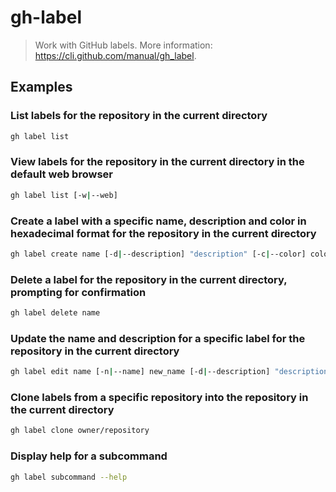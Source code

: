 # gh-label

> Work with GitHub labels. More information: <https://cli.github.com/manual/gh_label>.

## Examples

### List labels for the repository in the current directory

```bash
gh label list
```

### View labels for the repository in the current directory in the default web browser

```bash
gh label list [-w|--web]
```

### Create a label with a specific name, description and color in hexadecimal format for the repository in the current directory

```bash
gh label create name [-d|--description] "description" [-c|--color] color_hex
```

### Delete a label for the repository in the current directory, prompting for confirmation

```bash
gh label delete name
```

### Update the name and description for a specific label for the repository in the current directory

```bash
gh label edit name [-n|--name] new_name [-d|--description] "description"
```

### Clone labels from a specific repository into the repository in the current directory

```bash
gh label clone owner/repository
```

### Display help for a subcommand

```bash
gh label subcommand --help
```
